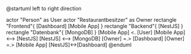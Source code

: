 @startuml
left to right direction

actor "Person" as User
actor "Restaurantbesitzer" as Owner
rectangle "Frontend"{
[Dashboard]
[Mobile App]
}
rectangle "Backend"{
[NestJS]
}
rectangle "Datenbank"{
[MongoDB]
}
[Mobile App] <. [User]
[Mobile App] <--> [NestJS]
[NestJS] <--> [MongoDB]
[Owner] =.> [Dashboard]
[Owner] =.>  [Mobile App]
[NestJS]<->[Dashboard]
@enduml
